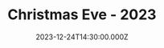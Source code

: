 ---
video:
  type: vimeo
  id: 897929232
speaker:
  permalink: codey-friesen
  name: Codey Friesen
title: Christmas Eve - 2023
image: https://i.imgur.com/NjltCYX.png
date: 2023-12-24T14:30:00.000Z
---
